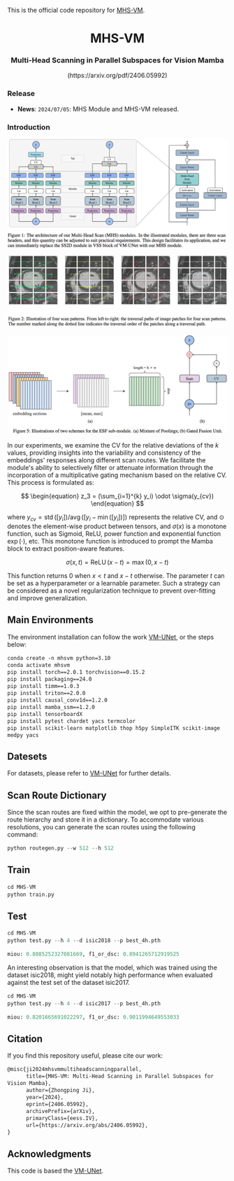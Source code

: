 This is the official code repository for [MHS-VM](https://arxiv.org/pdf/2406.05992).

<div align="center">
<h1> MHS-VM </h1>
<h3> Multi-Head Scanning in Parallel Subspaces for Vision Mamba </h3>
(https://arxiv.org/pdf/2406.05992)
</div>

### Release

- **News**: `2024/07/05`: MHS Module and MHS-VM released.

### Introduction

![module](https://github.com/PixDeep/MHS-VM/blob/main/assets/Figure-1.png)



![Scan Patterns](https://github.com/PixDeep/MHS-VM/blob/main/assets/Figure-2.png)


![Embedding Section Fusion](https://github.com/PixDeep/MHS-VM/blob/main/assets/Figure-5.png)

In our experiments, we examine the CV for the relative deviations of the $k$ values, providing insights into the variability and consistency of the embeddings' responses along different scan routes. We facilitate the module's ability to selectively filter or attenuate information through the incorporation of a multiplicative gating mechanism based on the relative CV. This process is formulated as:

$$
\begin{equation}
z_3 = (\sum_{i=1}^{k} y_i) \odot \sigma(y_{cv})
\end{equation}
$$

where $y_{cv} = \operatorname{std}([y_i]) / \operatorname{avg}([y_i-\operatorname{min}([y_i])])$ represents the relative CV, and $\odot$ denotes the element-wise product between tensors, and $\sigma(x)$ is a monotone function, such as Sigmoid, ReLU, power function and exponential function $\exp(\cdot)$, etc. This monotone function is introduced to prompt the Mamba block to extract position-aware features. 

$$
\begin{equation}\label{eqn:cvscaling}
\sigma(x, t) = \operatorname{ReLU}(x-t) = \operatorname{max}(0, x-t)
\end{equation}
$$

This function returns $0$ when $x < t$ and $x-t$ otherwise. The parameter $t$ can be set as a hyperparameter or a learnable parameter. Such a strategy can be considered as a novel regularization technique to prevent over-fitting and improve generalization. 

## Main Environments

The environment installation can follow the work [VM-UNet](https://github.com/JCruan519/VM-UNet), or the steps below:

```shell
conda create -n mhsvm python=3.10
conda activate mhsvm
pip install torch==2.0.1 torchvision==0.15.2
pip install packaging==24.0
pip install timm==1.0.3
pip install triton==2.0.0
pip install causal_conv1d==1.2.0 
pip install mamba_ssm==1.2.0
pip install tensorboardX  
pip install pytest chardet yacs termcolor
pip install scikit-learn matplotlib thop h5py SimpleITK scikit-image medpy yacs
```

## Datesets

For datasets, please refer to [VM-UNet](https://github.com/JCruan519/VM-UNet) for further details.

## Scan Route Dictionary

Since the scan routes are fixed within the model, we opt to pre-generate the route hierarchy and store it in a dictionary. To accommodate various resolutions, you can generate the scan routes using the following command:

```python
python routegen.py --w 512 --h 512
```

## Train

```python
cd MHS-VM
python train.py
```

## Test

```python
cd MHS-VM
python test.py --h 4 --d isic2018 --p best_4h.pth
```

```python
miou: 0.8085252327081669, f1_or_dsc: 0.8941265712919525
```

An interesting observation is that the model, which was trained using the dataset isic2018, might yield notably high performance when evaluated against the test set of the dataset isic2017.

```python
cd MHS-VM
python test.py --h 4 --d isic2017 --p best_4h.pth
```

```python
miou: 0.8201665691022297, f1_or_dsc: 0.9011994649553033
```

## Citation

If you find this repository useful, please cite our work: 

```
@misc{ji2024mhsvmmultiheadscanningparallel,
      title={MHS-VM: Multi-Head Scanning in Parallel Subspaces for Vision Mamba}, 
      author={Zhongping Ji},
      year={2024},
      eprint={2406.05992},
      archivePrefix={arXiv},
      primaryClass={eess.IV},
      url={https://arxiv.org/abs/2406.05992}, 
}
```

## Acknowledgments

This code is based the [VM-UNet](https://arxiv.org/abs/2402.02491).
